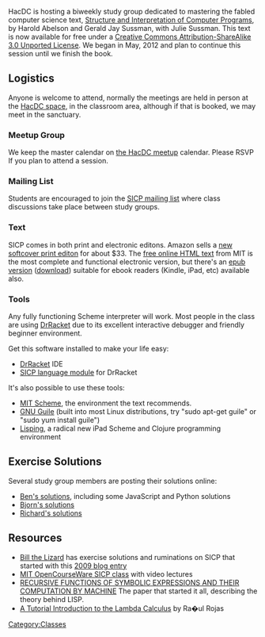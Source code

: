 HacDC is hosting a biweekly study group dedicated to mastering the
fabled computer science text, [Structure and Interpretation of Computer
Programs](http://mitpress.mit.edu/sicp/), by Harold Abelson and Gerald
Jay Sussman, with Julie Sussman. This text is now available for free
under a [Creative Commons Attribution-ShareAlike 3.0 Unported
License](http://creativecommons.org/licenses/by-sa/3.0/). We began in
May, 2012 and plan to continue this session until we finish the book.

## Logistics

Anyone is welcome to attend, normally the meetings are held in person at
the [HacDC space](http://www.hacdc.org/location/), in the classroom
area, although if that is booked, we may meet in the sanctuary.

### Meetup Group

We keep the master calendar on [the HacDC
meetup](http://www.meetup.com/hac-dc/events/calendar/) calendar. Please
RSVP If you plan to attend a session.

### Mailing List

Students are encouraged to join the [SICP mailing
list](https://groups.google.com/a/hacdc.org/forum/?fromgroups#!forum/sicp)
where class discussions take place between study groups.

### Text

SICP comes in both print and electronic editons. Amazon sells a [new
softcover print
editon](http://www.amazon.com/Structure-Interpretation-Computer-Programs-Engineering/dp/0262510871)
for about \$33. The [free online HTML
text](http://mitpress.mit.edu/sicp/full-text/book/book.html) from MIT is
the most complete and functional electronic version, but there's an
[epub version](https://github.com/ieure/sicp)
([download](https://github.com/downloads/ieure/sicp/sicp.epub)) suitable
for ebook readers (Kindle, iPad, etc) available also.

### Tools

Any fully functioning Scheme interpreter will work. Most people in the
class are using [DrRacket](http://racket-lang.org/download/) due to its
excellent interactive debugger and friendly beginner environment.

Get this software installed to make your life easy:

-   [DrRacket](http://racket-lang.org/download/) IDE
-   [SICP language module](http://www.neilvandyke.org/racket-sicp/) for
    DrRacket

It's also possible to use these tools:

-   [MIT Scheme](http://www.gnu.org/software/mit-scheme/), the
    environment the text recommends.
-   [GNU Guile](http://www.gnu.org/software/guile/) (built into most
    Linux distributions, try "sudo apt-get guile" or "sudo yum install
    guile")
-   [Lisping](http://slidetocode.com/), a radical new iPad Scheme and
    Clojure programming environment

## Exercise Solutions

Several study group members are posting their solutions online:

-   [Ben's
    solutions](https://github.com/benauthor/sicp-in-sheeps-clothing),
    including some JavaScript and Python solutions
-   [Bjorn's solutions](https://github.com/bwestergard/sicp-exercises)
-   [Richard's solutions](https://github.com/obscurerichard/sicp-study)

## Resources

-   [Bill the Lizard](http://www.billthelizard.com/) has exercise
    solutions and ruminations on SICP that started with this [2009 blog
    entry](http://www.billthelizard.com/2009/10/sicp-challenge.html)
-   [MIT OpenCourseWare SICP
    class](http://ocw.mit.edu/courses/electrical-engineering-and-computer-science/6-001-structure-and-interpretation-of-computer-programs-spring-2005/)
    with video lectures
-   [RECURSIVE FUNCTIONS OF SYMBOLIC EXPRESSIONS AND THEIR COMPUTATION
    BY MACHINE](http://www-formal.stanford.edu/jmc/recursive.html) The
    paper that started it all, describing the theory behind LISP.
-   [A Tutorial Introduction to the Lambda
    Calculus](http://www.utdallas.edu/~gupta/courses/apl/lambda.pdf) by
    Ra�ul Rojas

[Category:Classes](Category:Classes)
